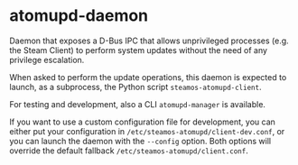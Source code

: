 # atomupd-daemon

Daemon that exposes a D-Bus IPC that allows unprivileged processes (e.g. the Steam Client)
to perform system updates without the need of any privilege escalation.

When asked to perform the update operations, this daemon is expected to launch, as a subprocess, the Python
script `steamos-atomupd-client`.

For testing and development, also a CLI `atomupd-manager` is available.

If you want to use a custom configuration file for development, you can either put your
configuration in `/etc/steamos-atomupd/client-dev.conf`, or you can launch the daemon
with the `--config` option. Both options will override the default fallback
`/etc/steamos-atomupd/client.conf`.
